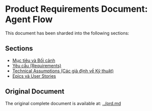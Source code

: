 # Product Requirements Document: Agent Flow

This document has been sharded into the following sections:

## Sections

- [Mục tiêu và Bối cảnh](./01-goals-and-context.md)
- [Yêu cầu (Requirements)](./02-requirements.md)
- [Technical Assumptions (Các giả định về Kỹ thuật)](./03-technical-assumptions.md)
- [Epics và User Stories](./04-epics-and-user-stories.md)

## Original Document

The original complete document is available at: [../prd.md](../prd.md)
